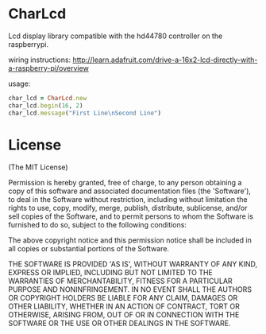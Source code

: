 CharLcd
=======

Lcd display library compatible with the hd44780 controller on the raspberrypi.

wiring instructions:
http://learn.adafruit.com/drive-a-16x2-lcd-directly-with-a-raspberry-pi/overview

usage:
``` ruby
char_lcd = CharLcd.new
char_lcd.begin(16, 2)
char_lcd.message("First Line\nSecond Line")
```

License
=======
(The MIT License)

Permission is hereby granted, free of charge, to any person obtaining a copy of this software and associated documentation files (the 'Software'), to deal in the Software without restriction, including without limitation the rights to use, copy, modify, merge, publish, distribute, sublicense, and/or sell copies of the Software, and to permit persons to whom the Software is furnished to do so, subject to the following conditions:

The above copyright notice and this permission notice shall be included in all copies or substantial portions of the Software.

THE SOFTWARE IS PROVIDED 'AS IS', WITHOUT WARRANTY OF ANY KIND, EXPRESS OR IMPLIED, INCLUDING BUT NOT LIMITED TO THE WARRANTIES OF MERCHANTABILITY, FITNESS FOR A PARTICULAR PURPOSE AND NONINFRINGEMENT. IN NO EVENT SHALL THE AUTHORS OR COPYRIGHT HOLDERS BE LIABLE FOR ANY CLAIM, DAMAGES OR OTHER LIABILITY, WHETHER IN AN ACTION OF CONTRACT, TORT OR OTHERWISE, ARISING FROM, OUT OF OR IN CONNECTION WITH THE SOFTWARE OR THE USE OR OTHER DEALINGS IN THE SOFTWARE.
